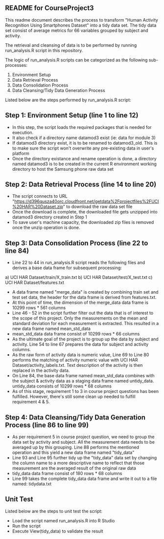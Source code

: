 ## README for CourseProject3

This readme document describes the process to transform "Human Activity Recognition Using Smartphones Dataset" 
into a tidy data set. The tidy data set consist of average metrics for 66 variables grouped by subject and activity. 

The retrieval and cleansing of data is to be performed by running run_analysis.R script in this repository.

The logic of run_analysis.R scripts can be categorized as the following sub-processes:

1) Environment Setup 
2) Data Retrieval Process
3) Data Consolidation Process
4) Data Cleansing/Tidy Data Generation Process 


Listed below are the steps performed by run_analysis.R script:

Step 1: Environment Setup (line 1 to line 12)
----------------------------------------------
- In this step, the script loads the required packages that is needed for execution.
- It also check if a directory name datamod3 exist (ie: data for module 3)
- If datamod3 directory exist, it is to be renamed to datamod3_old. This is to make sure the script won't overwrite any
  pre-existing data in user's platform
- Once the directory existance and rename operation is done, a directory named datamod3 is to be created 
  in the current R environment working directory to host the Samsung phone raw data set

Step 2: Data Retrieval Process (line 14 to line 20)
----------------------------------------------------  
- The script connects to URL "https://d396qusza40orc.cloudfront.net/getdata%2Fprojectfiles%2FUCI%20HAR%20Dataset.zip"
  to download the raw data set file
- Once the download is complete, the downloaded file gets unzipped into datamod3 directory created in Step 1
- To save user's machine capacity, the downloaded zip files is removed once the unzip operation is done.

Step 3: Data Consolidation Process (line 22 to line 84)
--------------------------------------------------------
- Line 22 to 44 in run_analysis.R script reads the following files and derives a base data frame for subsequent 
  processing: 

 a) UCI HAR Dataset/train/X_train.txt
 b) UCI HAR Dataset/test/X_test.txt
 c) UCI HAR Dataset/features.txt
 
- A data frame named "merge_data" is created by combining train set and test set data, the header for the data frame
  is derived from features.txt.
- At this point of time, the dimension of the merge_data data frame is 10299 rows * 561 columns
- Line 46 - 52 in the script further filter out the data that is of interest to the scope of this project. Only 
  the measurements on the mean and standard deviation for each measurement is extracted. This resulted in a new data
  frame named mean_std_data
- mean_std_data data frame consist of 10299 rows * 66 columns
- As the ultimate goal of the project is to group up the data by subject and activity. Line 54 to line 67 prepares the
  data for subject and activity columns.
- As the raw form of activity data is numeric value, Line 69 to Line 80 performs the matching of activity numeric value
  with UCI HAR Dataset/activity_labels.txt. Text description of the activity is then replaced in the activity data.
- On Line 84, the base data frame named mean_std_data combines with the subject & activity data as a staging data frame
  named untidy_data. untidy_data consists of 10299 rows * 68 columns
- As of this stage, requirement 1 to 3 in course project questions has been fulfilled. However, there's still some 
  clean up needed to fulfill requirement 4 & 5.
  
Step 4: Data Cleansing/Tidy Data Generation Process (line 86 to line 99)
-------------------------------------------------------------------------
- As per requirement 5 in course project question, we need to group the data set by activity and subject. All the 
  measurement data needs to be averaged up by this grouping. Line 88 performs the mentioned operation and this yield
  a new data frame named "tidy_data"
- Line 93 and Line 95 further tidy up the "tidy_data" data set by changing the column name to a more descriptive name
  to reflect that those measurement are the averaged result of the original raw data
- tidy_data data frame consist of 180 rows * 68 columns  
- Line 99 takes the complete tidy_data data frame and write it out to a file named: tidydata.txt

Unit Test
---------
Listed below are the steps to unit test the script:

  - Load the script named run_analysis.R into R Studio
  - Run the script
  - Execute View(tidy_data) to validate the result
  
